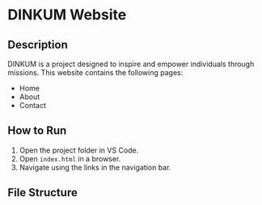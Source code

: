 # DINKUM Website

## Description
DINKUM is a project designed to inspire and empower individuals through missions. This website contains the following pages:
- Home
- About
- Contact

## How to Run
1. Open the project folder in VS Code.
2. Open `index.html` in a browser.
3. Navigate using the links in the navigation bar.

## File Structure
